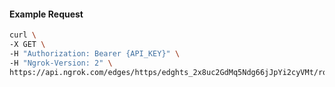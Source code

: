 <!-- Code generated for API Clients. DO NOT EDIT. -->

#### Example Request

```bash
curl \
-X GET \
-H "Authorization: Bearer {API_KEY}" \
-H "Ngrok-Version: 2" \
https://api.ngrok.com/edges/https/edghts_2x8uc2GdMq5Ndg66jJpYi2cyVMt/routes/edghtsrt_2x8uc28o6g5WgfrA6tsfWKKTeeO/compression
```
